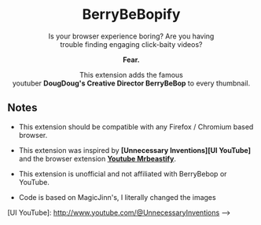 
<div align = center >

# BerryBeBopify

Is your browser experience boring? Are you having  
trouble finding engaging click-baity videos?

**Fear.**

This extension adds the famous  
youtuber **DougDoug's Creative Director BerryBeBop** to every thumbnail.

<!-- [![Button Download Firefox]][Download Firefox]  
[![Button Download Chrome]][Download Chrome]  
[![Button Download Edge]][Download Edge] -->

</div>

## Notes

- This extension should be compatible with any Firefox / Chromium based browser.

- This extension was inspired by **[Unnecessary Inventions][UI YouTube]** and the browser extension **[Youtube Mrbeastify][UI MrBeastify]**.

- This extension is unofficial and not affiliated with BerryBebop or YouTube.

- Code is based on MagicJinn's, I literally changed the images

<!-- ## Microsoft Edge <a id="microsoftedge"></a>

Microsoft Edge support has been ended, and the extension has been delisted. This is because Edge is consistently the slowest at reviewing extensions, constantly rejects my submissions with vague reasons why, and are allround terrible. Download the Chrome version instead.

[![Button Download Chrome]][Download Chrome]  

<!----------------------------------------------------------------------------->

[Button Download Firefox]: http://img.shields.io/badge/Firefox-FF7139?style=for-the-badge&logoColor=white&logo=Firefox

[Button Download Chrome]: http://img.shields.io/badge/Chrome-4285F4?style=for-the-badge&logoColor=white&logo=GoogleChrome

[Button Download Edge]: https://img.shields.io/badge/Edge-0078D7?style=for-the-badge&logoColor=white&logo=MicrosoftEdge&color=grey


[Download Firefox]: http://addons.mozilla.org/en-GB/firefox/addon/youtube-dougdougify/
[Download Chrome]: http://chromewebstore.google.com/detail/youtube-dougdougify/moiocmcmmkcajpjmhfijfegdddfiaone
[Download Edge]: #microsoftedge

[UI MrBeastify]: http://github.com/MagicJinn/MrBeastify-Youtube
[UI YouTube]: http://www.youtube.com/@UnnecessaryInventions -->
